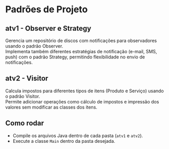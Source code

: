 # Padrões de Projeto

## atv1 - Observer e Strategy
Gerencia um repositório de discos com notificações para observadores usando o padrão Observer.  
Implementa também diferentes estratégias de notificação (e-mail, SMS, push) com o padrão Strategy, permitindo flexibilidade no envio de notificações.

## atv2 - Visitor
Calcula impostos para diferentes tipos de itens (Produto e Serviço) usando o padrão Visitor.  
Permite adicionar operações como cálculo de impostos e impressão dos valores sem modificar as classes dos itens.

## Como rodar
- Compile os arquivos Java dentro de cada pasta (`atv1` e `atv2`).
- Execute a classe `Main` dentro da pasta desejada.

